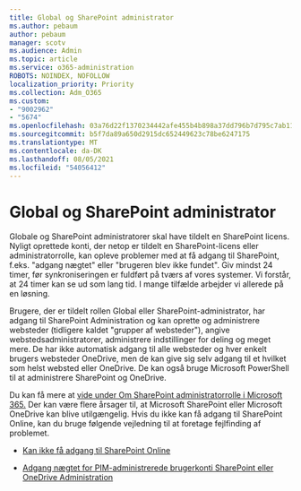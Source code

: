 ```yaml
---
title: Global og SharePoint administrator
ms.author: pebaum
author: pebaum
manager: scotv
ms.audience: Admin
ms.topic: article
ms.service: o365-administration
ROBOTS: NOINDEX, NOFOLLOW
localization_priority: Priority
ms.collection: Adm_O365
ms.custom:
- "9002962"
- "5674"
ms.openlocfilehash: 03a76d22f1370234442afe455b4b898a37dd796b7d795c7ab1190ddd3102ae11
ms.sourcegitcommit: b5f7da89a650d2915dc652449623c78be6247175
ms.translationtype: MT
ms.contentlocale: da-DK
ms.lasthandoff: 08/05/2021
ms.locfileid: "54056412"
---
```

# <a name="global-and-sharepoint-admin"></a>Global og SharePoint administrator

Globale og SharePoint administratorer skal have tildelt en SharePoint licens. Nyligt oprettede konti, der netop er tildelt en SharePoint-licens eller administratorrolle, kan opleve problemer med at få adgang til SharePoint, f.eks. "adgang nægtet" eller "brugeren blev ikke fundet". Giv mindst 24 timer, før synkroniseringen er fuldført på tværs af vores systemer. Vi forstår, at 24 timer kan se ud som lang tid. I mange tilfælde arbejder vi allerede på en løsning.

Brugere, der er tildelt rollen Global eller SharePoint-administrator, har adgang til SharePoint Administration og kan oprette og administrere websteder (tidligere kaldet "grupper af websteder"), angive webstedsadministratorer, administrere indstillinger for deling og meget mere. De har ikke automatisk adgang til alle websteder og hver enkelt brugers websteder OneDrive, men de kan give sig selv adgang til et hvilket som helst websted eller OneDrive. De kan også bruge Microsoft PowerShell til at administrere SharePoint og OneDrive.

Du kan få mere at [vide under Om SharePoint administratorrolle i Microsoft 365.](https://docs.microsoft.com/sharepoint/sharepoint-admin-role)
Der kan være flere årsager til, at Microsoft SharePoint eller Microsoft OneDrive kan blive utilgængelig. Hvis du ikke kan få adgang til SharePoint Online, kan du bruge følgende vejledning til at foretage fejlfinding af problemet.

- [Kan ikke få adgang til SharePoint Online](https://docs.microsoft.com/sharepoint/troubleshoot/sharing-and-permissions/sharepoint-online-inaccessible)

- [Adgang nægtet for PIM-administrerede brugerkonti SharePoint eller OneDrive Administration](https://docs.microsoft.com/sharepoint/troubleshoot/administration/access-denied-to-pim-user-accounts)